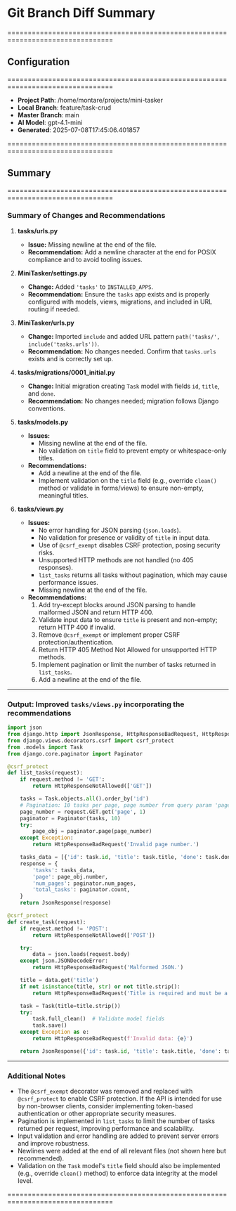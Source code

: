 # Git Branch Diff Summary

================================================================================
## Configuration
================================================================================

- **Project Path**: /home/montare/projects/mini-tasker
- **Local Branch**: feature/task-crud
- **Master Branch**: main
- **AI Model**: gpt-4.1-mini
- **Generated**: 2025-07-08T17:45:06.401857

================================================================================
## Summary
================================================================================

### Summary of Changes and Recommendations

1. **tasks/urls.py**
   - **Issue:** Missing newline at the end of the file.
   - **Recommendation:** Add a newline character at the end for POSIX compliance and to avoid tooling issues.

2. **MiniTasker/settings.py**
   - **Change:** Added `'tasks'` to `INSTALLED_APPS`.
   - **Recommendation:** Ensure the `tasks` app exists and is properly configured with models, views, migrations, and included in URL routing if needed.

3. **MiniTasker/urls.py**
   - **Change:** Imported `include` and added URL pattern `path('tasks/', include('tasks.urls'))`.
   - **Recommendation:** No changes needed. Confirm that `tasks.urls` exists and is correctly set up.

4. **tasks/migrations/0001_initial.py**
   - **Change:** Initial migration creating `Task` model with fields `id`, `title`, and `done`.
   - **Recommendation:** No changes needed; migration follows Django conventions.

5. **tasks/models.py**
   - **Issues:**
     - Missing newline at the end of the file.
     - No validation on `title` field to prevent empty or whitespace-only titles.
   - **Recommendations:**
     - Add a newline at the end of the file.
     - Implement validation on the `title` field (e.g., override `clean()` method or validate in forms/views) to ensure non-empty, meaningful titles.

6. **tasks/views.py**
   - **Issues:**
     - No error handling for JSON parsing (`json.loads`).
     - No validation for presence or validity of `title` in input data.
     - Use of `@csrf_exempt` disables CSRF protection, posing security risks.
     - Unsupported HTTP methods are not handled (no 405 responses).
     - `list_tasks` returns all tasks without pagination, which may cause performance issues.
     - Missing newline at the end of the file.
   - **Recommendations:**
     1. Add try-except blocks around JSON parsing to handle malformed JSON and return HTTP 400.
     2. Validate input data to ensure `title` is present and non-empty; return HTTP 400 if invalid.
     3. Remove `@csrf_exempt` or implement proper CSRF protection/authentication.
     4. Return HTTP 405 Method Not Allowed for unsupported HTTP methods.
     5. Implement pagination or limit the number of tasks returned in `list_tasks`.
     6. Add a newline at the end of the file.

---

### Output: Improved `tasks/views.py` incorporating the recommendations

```python
import json
from django.http import JsonResponse, HttpResponseBadRequest, HttpResponseNotAllowed
from django.views.decorators.csrf import csrf_protect
from .models import Task
from django.core.paginator import Paginator

@csrf_protect
def list_tasks(request):
    if request.method != 'GET':
        return HttpResponseNotAllowed(['GET'])

    tasks = Task.objects.all().order_by('id')
    # Pagination: 10 tasks per page, page number from query param 'page'
    page_number = request.GET.get('page', 1)
    paginator = Paginator(tasks, 10)
    try:
        page_obj = paginator.page(page_number)
    except Exception:
        return HttpResponseBadRequest('Invalid page number.')

    tasks_data = [{'id': task.id, 'title': task.title, 'done': task.done} for task in page_obj]
    response = {
        'tasks': tasks_data,
        'page': page_obj.number,
        'num_pages': paginator.num_pages,
        'total_tasks': paginator.count,
    }
    return JsonResponse(response)

@csrf_protect
def create_task(request):
    if request.method != 'POST':
        return HttpResponseNotAllowed(['POST'])

    try:
        data = json.loads(request.body)
    except json.JSONDecodeError:
        return HttpResponseBadRequest('Malformed JSON.')

    title = data.get('title')
    if not isinstance(title, str) or not title.strip():
        return HttpResponseBadRequest('Title is required and must be a non-empty string.')

    task = Task(title=title.strip())
    try:
        task.full_clean()  # Validate model fields
        task.save()
    except Exception as e:
        return HttpResponseBadRequest(f'Invalid data: {e}')

    return JsonResponse({'id': task.id, 'title': task.title, 'done': task.done}, status=201)
```

---

### Additional Notes

- The `@csrf_exempt` decorator was removed and replaced with `@csrf_protect` to enable CSRF protection. If the API is intended for use by non-browser clients, consider implementing token-based authentication or other appropriate security measures.
- Pagination is implemented in `list_tasks` to limit the number of tasks returned per request, improving performance and scalability.
- Input validation and error handling are added to prevent server errors and improve robustness.
- Newlines were added at the end of all relevant files (not shown here but recommended).
- Validation on the `Task` model's `title` field should also be implemented (e.g., override `clean()` method) to enforce data integrity at the model level.

================================================================================
